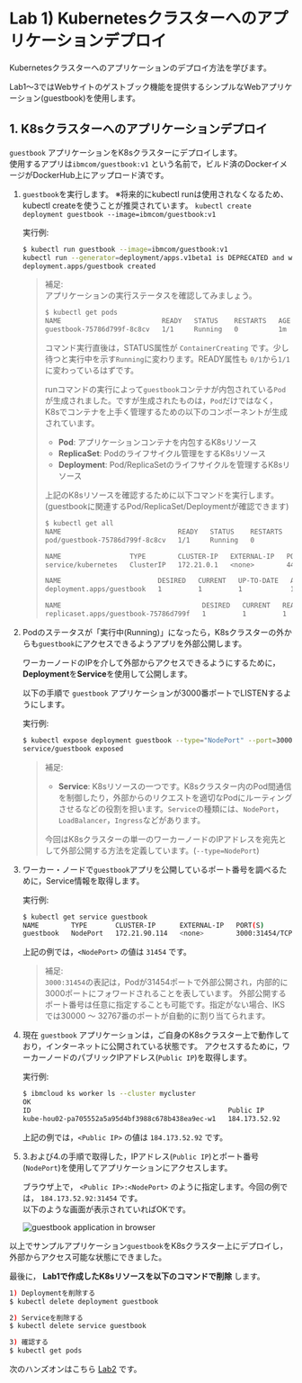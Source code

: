 # Lab 1) Kubernetesクラスターへのアプリケーションデプロイ
Kubernetesクラスターへのアプリケーションのデプロイ方法を学びます。

Lab1〜3ではWebサイトのゲストブック機能を提供するシンプルなWebアプリケーション(guestbook)を使用します。

## 1. K8sクラスターへのアプリケーションデプロイ
`guestbook` アプリケーションをK8sクラスターにデプロイします。  
使用するアプリは`ibmcom/guestbook:v1` という名前で，ビルド済のDockerイメージがDockerHub上にアップロード済です。

1. `guestbook`を実行します。 ※将来的にkubectl runは使用されなくなるため、kubectl createを使うことが推奨されています。 `kubectl create deployment guestbook --image=ibmcom/guestbook:v1`

   実行例:

   ```bash
   $ kubectl run guestbook --image=ibmcom/guestbook:v1
   kubectl run --generator=deployment/apps.v1beta1 is DEPRECATED and will be removed in a future version. Use kubectl create instead.
   deployment.apps/guestbook created
   ```
   
   >補足:  
   > アプリケーションの実行ステータスを確認してみましょう。
   > 
   > ```bash
   > $ kubectl get pods
   > NAME                         READY   STATUS    RESTARTS   AGE
   > guestbook-75786d799f-8c8cv   1/1     Running   0          1m
   > ```
   > 
   > コマンド実行直後は，STATUS属性が `ContainerCreating` です。少し待つと実行中を示す`Running`に変わります。READY属性も `0/1`から`1/1`に変わっているはずです。
   >    
   > runコマンドの実行によって`guestbook`コンテナが内包されている`Pod`が生成されました。ですが生成されたものは，`Pod`だけではなく， K8sでコンテナを上手く管理するための以下のコンポーネントが生成されています。
   > 
   > - **Pod**: アプリケーションコンテナを内包するK8sリソース
   > - **ReplicaSet**: Podのライフサイクル管理をするK8sリソース
   > - **Deployment**: Pod/ReplicaSetのライフサイクルを管理するK8sリソース
   >  
   > 上記のK8sリソースを確認するために以下コマンドを実行します。 (guestbookに関連するPod/ReplicaSet/Deploymentが確認できます)
   > 
   > ```bash
   > $ kubectl get all
   > NAME                             READY   STATUS    RESTARTS   AGE
   > pod/guestbook-75786d799f-8c8cv   1/1     Running   0          7m
   > 
   > NAME                 TYPE        CLUSTER-IP   EXTERNAL-IP   PORT(S)   AGE
   > service/kubernetes   ClusterIP   172.21.0.1   <none>        443/TCP   14h
   > 
   > NAME                        DESIRED   CURRENT   UP-TO-DATE   AVAILABLE   AGE
   > deployment.apps/guestbook   1         1         1            1           7m
   > 
   > NAME                                   DESIRED   CURRENT   READY   AGE
   > replicaset.apps/guestbook-75786d799f   1         1         1       7m
   > ```
   
2. Podのステータスが「実行中(Running)」になったら，K8sクラスターの外からも`guestbook`にアクセスできるようアプリを外部公開します。

   ワーカーノードのIPを介して外部からアクセスできるようにするために， **Deployment**を**Service**を使用して公開します。

   以下の手順で `guestbook` アプリケーションが3000番ポートでLISTENするようにします。
   
   実行例:

   ```bash
   $ kubectl expose deployment guestbook --type="NodePort" --port=3000
   service/guestbook exposed
   ```
   
   >補足:
   > - **Service**: K8sリソースの一つです。K8sクラスター内のPod間通信を制御したり，外部からのリクエストを適切なPodにルーティングさせるなどの役割を担います。`Service`の種類には、`NodePort`，`LoadBalancer`，`Ingress`などがあります。
   > 
   > 今回はK8sクラスターの単一のワーカーノードのIPアドレスを宛先として外部公開する方法を定義しています。(`--type=NodePort`)
   
3. ワーカー・ノードで`guestbook`アプリを公開しているポート番号を調べるために，Service情報を取得します。
   
   実行例:

   ```bash
   $ kubectl get service guestbook
   NAME        TYPE       CLUSTER-IP      EXTERNAL-IP   PORT(S)          AGE
   guestbook   NodePort   172.21.90.114   <none>        3000:31454/TCP   17s
   ```
   
   上記の例では，`<NodePort>` の値は `31454` です。
   
   >補足:  
   > `3000:31454`の表記は，Podが31454ポートで外部公開され，内部的に3000ポートにフォワードされることを表しています。
   > 外部公開するポート番号は任意に指定することも可能です。指定がない場合、IKSでは30000 〜 32767番のポートが自動的に割り当てられます。

4. 現在 `guestbook` アプリケーションは，ご自身のK8sクラスター上で動作しており，インターネットに公開されている状態です。
   アクセスするために，ワーカーノードのパブリックIPアドレス(`Public IP`)を取得します。
   
   実行例:

   ```bash
   $ ibmcloud ks worker ls --cluster mycluster
   OK
   ID                                                 Public IP       Private IP      Flavor   State    Status   Zone    Version
   kube-hou02-pa705552a5a95d4bf3988c678b438ea9ec-w1   184.173.52.92   10.76.217.175   free     normal   Ready    hou02   1.18.12_1535
   ```
   
   上記の例では，`<Public IP>` の値は `184.173.52.92` です。
   
5. 3.および4.の手順で取得した，IPアドレス(`Public IP`)とポート番号(`NodePort`)を使用してアプリケーションにアクセスします。

   ブラウザ上で， `<Public IP>:<NodePort>` のように指定します。今回の例では， `184.173.52.92:31454` です。  
   以下のような画面が表示されていればOKです。
   
   ![guestbook application in browser](images/guestbook-in-browser.png)
   
以上でサンプルアプリケーション`guestbook`をK8sクラスター上にデプロイし，外部からアクセス可能な状態にできました。

最後に， **Lab1で作成したK8sリソースを以下のコマンドで削除** します。

  ```bash
  1) Deploymentを削除する
  $ kubectl delete deployment guestbook

  2) Serviceを削除する
  $ kubectl delete service guestbook

  3) 確認する
  $ kubectl get pods
  
  ```

次のハンズオンはこちら [Lab2](../Lab2/README.md) です。
